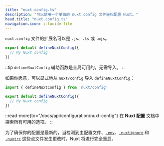 ```yaml
---
title: "nuxt.config.ts"
description: "可以使用一个单独的 nuxt.config 文件轻松配置 Nuxt。"
head.title: "nuxt.config.ts"
navigation.icon: i-lucide-file
---
```


`nuxt.config` 文件的扩展名可以是 `.js`、`.ts` 或 `.mjs`。

```ts twoslash [nuxt.config.ts]
export default defineNuxtConfig({
  // My Nuxt config
})
```

::tip
`defineNuxtConfig` 辅助函数是全局可用的，无需导入。
::

如果你愿意，可以显式地从 `nuxt/config` 导入 `defineNuxtConfig`：

```ts twoslash [nuxt.config.ts]
import { defineNuxtConfig } from 'nuxt/config'

export default defineNuxtConfig({
  // My Nuxt config
})
```

::read-more{to="/docs/api/configuration/nuxt-config"}
在 **Nuxt 配置** 文档中探索所有可用的选项。
::

为了确保你的配置是最新的，当检测到主配置文件、[`.env`](/docs/guide/directory-structure/env)、[`.nuxtignore`](/docs/guide/directory-structure/nuxtignore) 和 [`.nuxtrc`](/docs/guide/directory-structure/nuxtrc) 这些点文件发生更改时，Nuxt 将进行完全重启。
